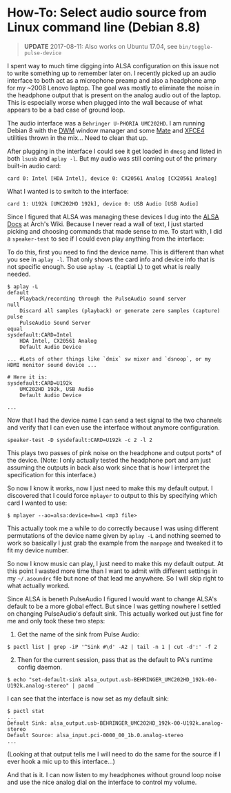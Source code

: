 # How-To: Select audio source from Linux command line (Debian 8.8)

> **UPDATE** 2017-08-11: Also works on Ubuntu 17.04, see `bin/toggle-pulse-device`

I spent way to much time digging into ALSA configuration on this issue not
to write something up to remember later on. I recently picked up an audio
interface to both act as a microphone preamp and also a headphone amp for
my ~2008 Lenovo laptop. The goal was mostly to eliminate the noise in
the headphone output that is present on the analog audio out of the laptop.
This is especially worse when plugged into the wall because of what appears
to be a bad case of ground loop.

The audio interface was a `Behringer U-PHORIA UMC202HD`. I am running Debian 8
with the [DWM](http://dwm.suckless.org/) window manager and some [Mate](http://mate-desktop.org/) 
and [XFCE4](http://www.xfce.org/) utilities thrown in the mix... Need to clean that up.

After plugging in the interface I could see it get loaded in `dmesg` and listed in both
`lsusb` and `aplay -l`. But my audio was still coming out of the primary built-in 
audio card:

```
card 0: Intel [HDA Intel], device 0: CX20561 Analog [CX20561 Analog]
```

What I wanted is to switch to the interface:

```
card 1: U192k [UMC202HD 192k], device 0: USB Audio [USB Audio]
```

Since I figured that ALSA was managing these devices I dug into the [ALSA Docs](https://wiki.archlinux.org/index.php/Advanced_Linux_Sound_Architecture)
at Arch's Wiki. Because I never read a wall of text, I just started picking and choosing 
commands that made sense to me. To start with, I did a `speaker-test` to see if I could
even play anything from the interface:

To do this, first you need to find the device name. This is different than what you
see in `aplay -l`. That only shows the card info and device info that is not specific 
enough. So use `aplay -L` (captial L) to get what is really needed.

```
$ aplay -L
default
    Playback/recording through the PulseAudio sound server
null
    Discard all samples (playback) or generate zero samples (capture)
pulse
    PulseAudio Sound Server
equal
sysdefault:CARD=Intel
    HDA Intel, CX20561 Analog
    Default Audio Device

... #Lots of other things like `dmix` sw mixer and `dsnoop`, or my HDMI monitor sound device ...

# Here it is:
sysdefault:CARD=U192k
    UMC202HD 192k, USB Audio
    Default Audio Device

...
```
Now that I had the device name I can send a test signal to the two channels and verify
that I can even use the interface without anymore configuration.

```
speaker-test -D sysdefault:CARD=U192k -c 2 -l 2
```

This plays two passes of pink noise on the headphone and output ports\* of the device. (Note: I
only actually tested the headphone port and am just assuming the outputs in back also work since
that is how I interpret the specification for this interface.)

So now I know it works, now I just need to make this my default output. I discovered that I could
force `mplayer` to output to this by specifying which card I wanted to use:

```
$ mplayer --ao=alsa:device=hw=1 <mp3 file>
```

This actually took me a while to do correctly because I was using different
permutations of the device name given by `aplay -L` and nothing seemed to work
so basically I just grab the example from the `manpage` and tweaked it to fit my
device number. 

So now I know music can play, I just need to make this my default output. At this
point I wasted more time than I want to admit with different settings in my `~/.asoundrc` 
file but none of that lead me anywhere. So I will skip right to what actually worked.

Since ALSA is beneth PulseAudio I figured I would want to change ALSA's default to be a more
global effect. But since I was getting nowhere I settled on changing PulseAudio's default sink.
This actually worked out just fine for me and only took these two steps:

1. Get the name of the sink from Pulse Audio:

```
$ pactl list | grep -iP '^Sink #\d' -A2 | tail -n 1 | cut -d':' -f 2
```

2. Then for the current session, pass that as the default to PA's runtime config daemon.

```
$ echo "set-default-sink alsa_output.usb-BEHRINGER_UMC202HD_192k-00-U192k.analog-stereo" | pacmd
```

I can see that the interface is now set as my default sink:

```
$ pactl stat
...
Default Sink: alsa_output.usb-BEHRINGER_UMC202HD_192k-00-U192k.analog-stereo
Default Source: alsa_input.pci-0000_00_1b.0.analog-stereo
...
```

(Looking at that output tells me I will need to do the same for the source if
 I ever hook a mic up to this interface...)

And that is it. I can now listen to my headphones without ground loop noise and
use the nice analog dial on the interface to control my volume. 

